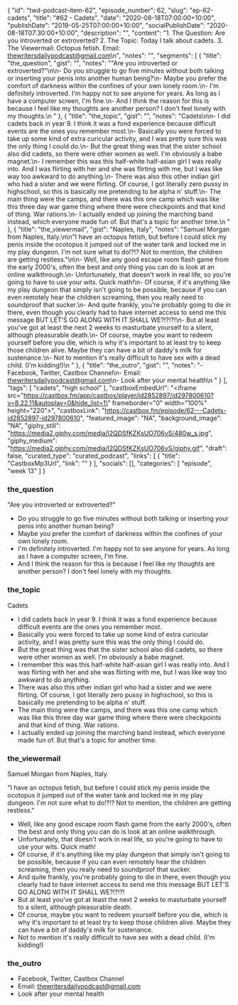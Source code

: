 {
	"id": "twd-podcast-item-62",
	"episode_number": 62,
	"slug": "ep-62-cadets",
	"title": "#62 - Cadets",
	"date": "2020-08-18T07:00:00+10:00",
	"publishDate": "2019-05-25T07:00:00+10:00",
	"socialPublishDate": "2020-08-18T07:30:00+10:00",
	"description": "",
	"content": "1. The Question: Are you introverted or extroverted? 2. The Topic: Today I talk about cadets. 3. The Viewermail: Octopus fetish. Email: thewritersdailypodcast@gmail.com\n",
	"notes": "",
	"segments": [
		{
			"title": "the_question",
			"gist": "",
			"notes": "\"Are you introverted or extroverted?\"\n\n- Do you struggle to go five minutes without both talking or inserting your penis into another human being?\n- Maybe you prefer the comfort of darkness within the confines of your own lonely room.\n- I'm definitely introverted. I'm happy not to see anyone for years. As long as I have a computer screen, I'm fine.\n- And I think the reason for this is because I feel like my thoughts are another person? I don't feel lonely with my thoughts.\n      "
		},
		{
			"title": "the_topic",
			"gist": "",
			"notes": "Cadets\n\n- I did cadets back in year 9. I think it was a fond experience because difficult events are the ones you remember most.\n- Basically you were forced to take up some kind of extra curicular activity, and I was pretty sure this was the only thing I could do.\n- But the great thing was that the sister school also did cadets, so there were other women as well. I'm obviously a babe magnet.\n- I remember this was this half-white half-asian girl I was really into. And I was flirting with her and she was flirting with me, but I was like way too awkward to do anything.\n- There was also this other indian girl who had a sister and we were flirting. Of course, I got literally zero pussy in highschool, so this is basically me pretending to be alpha n' stuff.\n- The main thing were the camps, and there was this one camp which was like this three day war game thing where there were checkpoints and that kind of thing. War rations.\n- I actually ended up joining the marching band instead, which everyone made fun of. But that's a topic for another time.\n      "
		},
		{
			"title": "the_viewermail",
			"gist": "Naples, Italy",
			"notes": "Samuel Morgan from Naples, Italy.\n\n\"I have an octopus fetish, but before I could stick my penis inside the ocotopus it jumped out of the water tank and locked me in my play dungeon. I'm not sure what to do!?!? Not to mention, the children are getting restless.\"\n\n- Well, like any good escape room flash game from the early 2000's, often the best and only thing you can do is look at an online walkthrough.\n- Unfortunately, that doesn't work in real life, so you're going to have to use your wits. Quick math!\n- Of course, if it's anything like my play dungeon that simply isn't going to be possible, because if you can even remotely hear the children screaming, then you really need to soundproof that sucker.\n- And quite frankly, you're probably going to die in there, even though you clearly had to have internet access to send me this message BUT LET'S GO ALONG WITH IT SHALL WE?!?!?!\n- But at least you've got at least the next 2 weeks to masturbate yourself to a silent, although pleasurable death.\n- Of course, maybe you want to redeem yourself before you die, which is why it's important to at least try to keep those children alive. Maybe they can have a bit of daddy's milk for sustenance.\n- Not to mention it's really difficult to have sex with a dead child. (I'm kidding!)\n      "
		},
		{
			"title": "the_outro",
			"gist": "",
			"notes": "- Facebook, Twitter, Castbox Channel\n- Email: thewritersdailypodcast@gmail.com\n- Look after your mental health\n      "
		}
	],
	"tags": [
		"cadets",
		"high school"
	],
	"castboxEmbedUrl": "<iframe src=\"https://castbox.fm/app/castbox/player/id2852897/id297800610?v=8.22.11&autoplay=0&hide_list=1\" frameborder=\"0\" width=\"100%\" height=\"220\"></iframe>",
	"castboxLink": "https://castbox.fm/episode/62---Cadets-id2852897-id297800610",
	"featured_image": "NA",
	"background_image": "NA",
	"giphy_still": "https://media2.giphy.com/media/l2QDSfKZKsUO706vS/480w_s.jpg",
	"giphy_medium": "https://media2.giphy.com/media/l2QDSfKZKsUO706vS/giphy.gif",
	"draft": false,
	"curated_type": "curated_podcast",
	"links": [
		{
			"title": "CastboxMp3Url",
			"link": ""
		}
	],
	"socials": [],
	"categories": [
		"episode",
		"week 13"
	]
}

### the_question

"Are you introverted or extroverted?"

- Do you struggle to go five minutes without both talking or inserting your penis into another human being?
- Maybe you prefer the comfort of darkness within the confines of your own lonely room.
- I'm definitely introverted. I'm happy not to see anyone for years. As long as I have a computer screen, I'm fine.
- And I think the reason for this is because I feel like my thoughts are another person? I don't feel lonely with my thoughts.
      
### the_topic

Cadets

- I did cadets back in year 9. I think it was a fond experience because difficult events are the ones you remember most.
- Basically you were forced to take up some kind of extra curicular activity, and I was pretty sure this was the only thing I could do.
- But the great thing was that the sister school also did cadets, so there were other women as well. I'm obviously a babe magnet.
- I remember this was this half-white half-asian girl I was really into. And I was flirting with her and she was flirting with me, but I was like way too awkward to do anything.
- There was also this other indian girl who had a sister and we were flirting. Of course, I got literally zero pussy in highschool, so this is basically me pretending to be alpha n' stuff.
- The main thing were the camps, and there was this one camp which was like this three day war game thing where there were checkpoints and that kind of thing. War rations.
- I actually ended up joining the marching band instead, which everyone made fun of. But that's a topic for another time.
      
### the_viewermail

Samuel Morgan from Naples, Italy.

"I have an octopus fetish, but before I could stick my penis inside the ocotopus it jumped out of the water tank and locked me in my play dungeon. I'm not sure what to do!?!? Not to mention, the children are getting restless."

- Well, like any good escape room flash game from the early 2000's, often the best and only thing you can do is look at an online walkthrough.
- Unfortunately, that doesn't work in real life, so you're going to have to use your wits. Quick math!
- Of course, if it's anything like my play dungeon that simply isn't going to be possible, because if you can even remotely hear the children screaming, then you really need to soundproof that sucker.
- And quite frankly, you're probably going to die in there, even though you clearly had to have internet access to send me this message BUT LET'S GO ALONG WITH IT SHALL WE?!?!?!
- But at least you've got at least the next 2 weeks to masturbate yourself to a silent, although pleasurable death.
- Of course, maybe you want to redeem yourself before you die, which is why it's important to at least try to keep those children alive. Maybe they can have a bit of daddy's milk for sustenance.
- Not to mention it's really difficult to have sex with a dead child. (I'm kidding!)
      
### the_outro

- Facebook, Twitter, Castbox Channel
- Email: thewritersdailypodcast@gmail.com
- Look after your mental health
      
